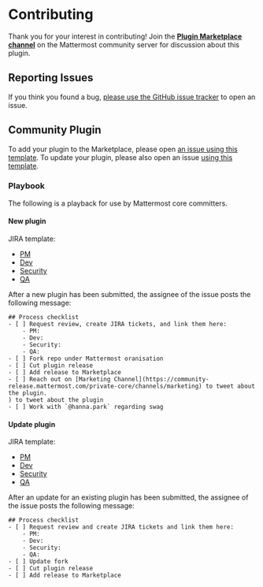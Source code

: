 # Contributing

Thank you for your interest in contributing! Join the [**Plugin Marketplace channel**](https://community.mattermost.com/core/channels/plugins-marketplace) on the Mattermost community server for discussion about this plugin.

## Reporting Issues

If you think you found a bug, [please use the GitHub issue tracker](https://github.com/mattermost/mattermost-marketplace/labels/issues/new) to open an issue.

## Community Plugin

To add your plugin to the Marketplace, please open [an issue using this template](https://github.com/mattermost/mattermost-marketplace/issues/new?template=add_plugin.md). To update your plugin, please also open an issue [using this template](https://github.com/mattermost/mattermost-marketplace/issues/new?template=update_plugin.md).

### Playbook

The following is a playback for use by Mattermost core committers.

#### New plugin

JIRA template:
  - [PM](https://mattermost.atlassian.net/browse/MM-22224)
  - [Dev](https://mattermost.atlassian.net/browse/MM-22221)
  - [Security](https://mattermost.atlassian.net/browse/MM-22225)
  - [QA](https://mattermost.atlassian.net/browse/MM-22223)

After a new plugin has been submitted, the assignee of the issue posts the following message:
```
## Process checklist
- [ ] Request review, create JIRA tickets, and link them here:
    - PM:
    - Dev:
    - Security:
    - QA:
- [ ] Fork repo under Mattermost oranisation
- [ ] Cut plugin release
- [ ] Add release to Marketplace
- [ ] Reach out on [Marketing Channel](https://community-release.mattermost.com/private-core/channels/marketing) to tweet about the plugin.
) to tweet about the plugin
- [ ] Work with `@hanna.park` regarding swag
```

#### Update plugin

JIRA template:
  - [PM](https://mattermost.atlassian.net/browse/MM-22228)
  - [Dev](https://mattermost.atlassian.net/browse/MM-22222)
  - [Security](https://mattermost.atlassian.net/browse/MM-22226)
  - [QA](https://mattermost.atlassian.net/browse/MM-22227)

After an update for an existing plugin has been submitted, the assignee of the issue posts the following message:
```
## Process checklist
- [ ] Request review and create JIRA tickets and link them here:
    - PM:
    - Dev:
    - Security:
    - QA:
- [ ] Update fork
- [ ] Cut plugin release
- [ ] Add release to Marketplace
```
